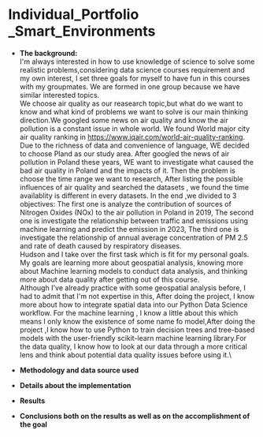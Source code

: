 # Individual_Portfolio _Smart_Environments
- **The background:**\
  I'm always interested in how to use knowledge of science to solve some realistic problems,considering data science courses requirement and my own interest, I set three goals for myself to have fun in this courses with my groupmates. We are formed in one group because we have similar interested topics.\
  We choose air quality as our reasearch topic,but what do we want to know and what kind of problems we want to solve is our main thinking direction.We googled some news on air quality and know the air pollution is a constant issue in whole world. We found World major city air quality ranking in https://www.iqair.com/world-air-quality-ranking. Due to the richness of data and convenience of language, WE decided to choose Pland as our study area. After googled the news of air pollution in Poland these years, WE want to investigate what caused the bad air quality in Poland and the impacts of it. Then the problem is choose the time range we want to research, After listing the possible influences of air quality and searched the datasets , we found the time availablity is different in every datasets. In the end ,we divided to 3 objectives: The first one is analyze the contribution of sources of Nitrogen Oxides (NOx) to the air pollution in Poland in 2019, The second one is investigate the relationship between traffic and emissions using machine learning and predict the emission in 2023, The third one is investigate the relationship of annual average concentration of PM 2.5 and rate of death caused by respiratory diseases.\
  Hudson and I take over the first task which is fit for my personal goals.\
  My goals are learning more about geospatial analysis, knowing more about Machine learning models to conduct data analysis, and thinking more about data quality after getting out of this course.\
  Although I've already practice with some geospatial analysis before, I had to admit that I'm not expertise in this, After doing the project, I know more about how to integrate spatial data into our Python Data Science workflow. For the machine learning , I know a little about this which means I only know the existence of some name fo model,After doing the project ,I know how to use Python to train decision trees and tree-based models with the user-friendly scikit-learn machine learning library.For the data quality, I know how to look at our data through a more critical lens and think about potential data quality issues before using it.\
- **Methodology and data source used**
  
- **Details about the implementation**
  
- **Results**
  
- **Conclusions both on the results as well as on the accomplishment of the goal**
